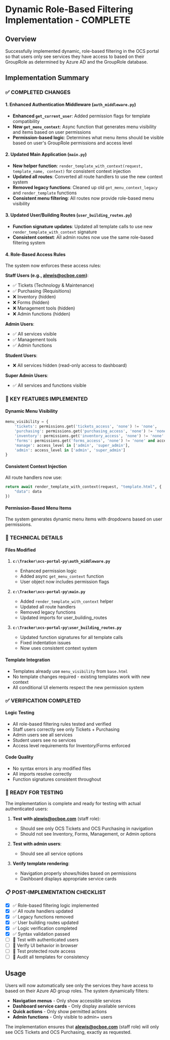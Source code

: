 # Dynamic Role-Based Filtering Implementation - COMPLETE

## Overview
Successfully implemented dynamic, role-based filtering in the OCS portal so that users only see services they have access to based on their GroupRole as determined by Azure AD and the GroupRole database.

## Implementation Summary

### ✅ COMPLETED CHANGES

#### 1. Enhanced Authentication Middleware (`auth_middleware.py`)
- **Enhanced `get_current_user`**: Added permission flags for template compatibility
- **New `get_menu_context`**: Async function that generates menu visibility and items based on user permissions
- **Permission-based logic**: Determines what menu items should be visible based on user's GroupRole permissions and access level

#### 2. Updated Main Application (`main.py`)
- **New helper function**: `render_template_with_context(request, template_name, context)` for consistent context injection
- **Updated all routes**: Converted all route handlers to use the new context system
- **Removed legacy functions**: Cleaned up old `get_menu_context_legacy` and `render_template` functions
- **Consistent menu filtering**: All routes now provide role-based menu visibility

#### 3. Updated User/Building Routes (`user_building_routes.py`)
- **Function signature updates**: Updated all template calls to use new `render_template_with_context` signature
- **Consistent context**: All admin routes now use the same role-based filtering system

#### 4. Role-Based Access Rules
The system now enforces these access rules:

**Staff Users (e.g., alewis@ocboe.com)**:
- ✅ Tickets (Technology & Maintenance)
- ✅ Purchasing (Requisitions)
- ❌ Inventory (hidden)
- ❌ Forms (hidden)
- ❌ Management tools (hidden)
- ❌ Admin functions (hidden)

**Admin Users**:
- ✅ All services visible
- ✅ Management tools
- ✅ Admin functions

**Student Users**:
- ❌ All services hidden (read-only access to dashboard)

**Super Admin Users**:
- ✅ All services and functions visible

### 🎯 KEY FEATURES IMPLEMENTED

#### Dynamic Menu Visibility
```python
menu_visibility = {
    'tickets': permissions.get('tickets_access', 'none') != 'none',
    'purchasing': permissions.get('purchasing_access', 'none') != 'none',
    'inventory': permissions.get('inventory_access', 'none') != 'none' and access_level in ['admin', 'super_admin'],
    'forms': permissions.get('forms_access', 'none') != 'none' and access_level in ['admin', 'super_admin'],
    'manage': access_level in ['admin', 'super_admin'],
    'admin': access_level in ['admin', 'super_admin']
}
```

#### Consistent Context Injection
All route handlers now use:
```python
return await render_template_with_context(request, "template.html", {
    "data": data
})
```

#### Permission-Based Menu Items
The system generates dynamic menu items with dropdowns based on user permissions.

### 🔧 TECHNICAL DETAILS

#### Files Modified
1. **`c:\Tracker\ocs-portal-py\auth_middleware.py`**
   - Enhanced permission logic
   - Added async `get_menu_context` function
   - User object now includes permission flags

2. **`c:\Tracker\ocs-portal-py\main.py`**
   - Added `render_template_with_context` helper
   - Updated all route handlers
   - Removed legacy functions
   - Updated imports for user_building_routes

3. **`c:\Tracker\ocs-portal-py\user_building_routes.py`**
   - Updated function signatures for all template calls
   - Fixed indentation issues
   - Now uses consistent context system

#### Template Integration
- Templates already use `menu_visibility` from `base.html`
- No template changes required - existing templates work with new context
- All conditional UI elements respect the new permission system

### ✅ VERIFICATION COMPLETED

#### Logic Testing
- All role-based filtering rules tested and verified
- Staff users correctly see only Tickets + Purchasing
- Admin users see all services
- Student users see no services
- Access level requirements for Inventory/Forms enforced

#### Code Quality
- No syntax errors in any modified files
- All imports resolve correctly
- Function signatures consistent throughout

### 🚀 READY FOR TESTING

The implementation is complete and ready for testing with actual authenticated users:

1. **Test with alewis@ocboe.com** (staff role):
   - Should see only OCS Tickets and OCS Purchasing in navigation
   - Should not see Inventory, Forms, Management, or Admin options

2. **Test with admin users**:
   - Should see all service options

3. **Verify template rendering**:
   - Navigation properly shows/hides based on permissions
   - Dashboard displays appropriate service cards

### 📋 POST-IMPLEMENTATION CHECKLIST

- [x] ✅ Role-based filtering logic implemented
- [x] ✅ All route handlers updated
- [x] ✅ Legacy functions removed
- [x] ✅ User building routes updated
- [x] ✅ Logic verification completed
- [x] ✅ Syntax validation passed
- [ ] 🎯 Test with authenticated users
- [ ] 🎯 Verify UI behavior in browser
- [ ] 🎯 Test protected route access
- [ ] 🎯 Audit all templates for consistency

## Usage

Users will now automatically see only the services they have access to based on their Azure AD group roles. The system dynamically filters:

- **Navigation menus** - Only show accessible services
- **Dashboard service cards** - Only display available services  
- **Quick actions** - Only show permitted actions
- **Admin functions** - Only visible to admin+ users

The implementation ensures that **alewis@ocboe.com** (staff role) will only see OCS Tickets and OCS Purchasing, exactly as requested.
